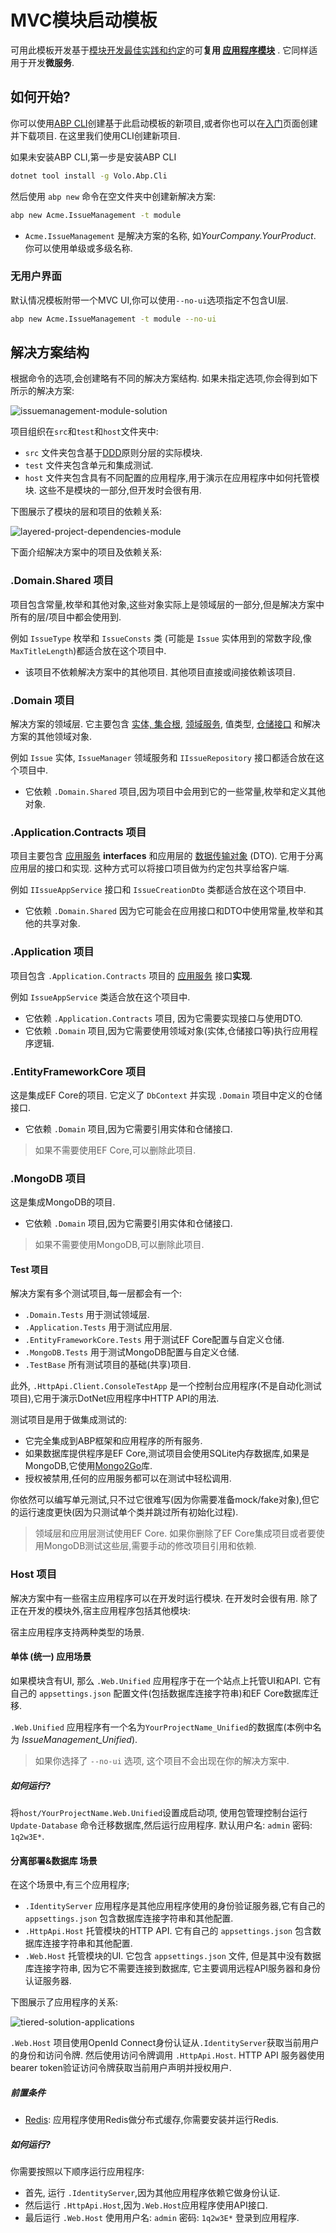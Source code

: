 ﻿# MVC模块启动模板

可用此模板开发基于[模块开发最佳实践和约定](../Best-Practices/Index.md)的可**复用 [应用程序模块](../Modules/Index.md)** . 它同样适用于开发**微服务**.

## 如何开始?

你可以使用[ABP CLI](../CLI.md)创建基于此启动模板的新项目,或者你也可以在[入门](https://abp.io/get-started)页面创建并下载项目. 在这里我们使用CLI创建新项目.

如果未安装ABP CLI,第一步是安装ABP CLI

````bash
dotnet tool install -g Volo.Abp.Cli
````

然后使用 `abp new` 命令在空文件夹中创建新解决方案:

````bash
abp new Acme.IssueManagement -t module
````

* `Acme.IssueManagement` 是解决方案的名称,  如*YourCompany.YourProduct*. 你可以使用单级或多级名称.

### 无用户界面

默认情况模板附带一个MVC UI,你可以使用`--no-ui`选项指定不包含UI层.

````bash
abp new Acme.IssueManagement -t module --no-ui
````

## 解决方案结构

根据命令的选项,会创建略有不同的解决方案结构. 如果未指定选项,你会得到如下所示的解决方案:

![issuemanagement-module-solution](../images/issuemanagement-module-solution.png)

项目组织在`src`和`test`和`host`文件夹中:

* `src` 文件夹包含基于[DDD](../Domain-Driven-Design.md)原则分层的实际模块.
* `test` 文件夹包含单元和集成测试.
* `host` 文件夹包含具有不同配置的应用程序,用于演示在应用程序中如何托管模块. 这些不是模块的一部分,但开发时会很有用.

下图展示了模块的层和项目的依赖关系:

![layered-project-dependencies-module](../images/layered-project-dependencies-module.png)

下面介绍解决方案中的项目及依赖关系:

### .Domain.Shared 项目

项目包含常量,枚举和其他对象,这些对象实际上是领域层的一部分,但是解决方案中所有的层/项目中都会使用到.

例如 `IssueType` 枚举和 `IssueConsts` 类 (可能是 `Issue` 实体用到的常数字段,像`MaxTitleLength`)都适合放在这个项目中.

* 该项目不依赖解决方案中的其他项目. 其他项目直接或间接依赖该项目.

### .Domain 项目

解决方案的领域层. 它主要包含 [实体, 集合根](../Entities.md), [领域服务](../Domain-Services.md), 值类型, [仓储接口](../Repositories.md) 和解决方案的其他领域对象.

例如 `Issue` 实体, `IssueManager` 领域服务和 `IIssueRepository` 接口都适合放在这个项目中.

* 它依赖 `.Domain.Shared` 项目,因为项目中会用到它的一些常量,枚举和定义其他对象.

### .Application.Contracts 项目

项目主要包含 [应用服务](../Application-Services.md) **interfaces** 和应用层的 [数据传输对象](../Data-Transfer-Objects.md) (DTO). 它用于分离应用层的接口和实现. 这种方式可以将接口项目做为约定包共享给客户端.

例如 `IIssueAppService` 接口和 `IssueCreationDto` 类都适合放在这个项目中.

* 它依赖 `.Domain.Shared` 因为它可能会在应用接口和DTO中使用常量,枚举和其他的共享对象.

### .Application 项目

项目包含 `.Application.Contracts` 项目的 [应用服务](../Application-Services.md) 接口**实现**.

例如 `IssueAppService` 类适合放在这个项目中.

* 它依赖 `.Application.Contracts` 项目, 因为它需要实现接口与使用DTO.
* 它依赖 `.Domain` 项目,因为它需要使用领域对象(实体,仓储接口等)执行应用程序逻辑.

### .EntityFrameworkCore 项目

这是集成EF Core的项目. 它定义了 `DbContext` 并实现 `.Domain` 项目中定义的仓储接口.

* 它依赖 `.Domain` 项目,因为它需要引用实体和仓储接口.

> 如果不需要使用EF Core,可以删除此项目.

### .MongoDB 项目

这是集成MongoDB的项目.

* 它依赖 `.Domain` 项目,因为它需要引用实体和仓储接口.

> 如果不需要使用MongoDB,可以删除此项目.

#### Test 项目

解决方案有多个测试项目,每一层都会有一个:

* `.Domain.Tests` 用于测试领域层.
* `.Application.Tests` 用于测试应用层.
* `.EntityFrameworkCore.Tests` 用于测试EF Core配置与自定义仓储.
* `.MongoDB.Tests` 用于测试MongoDB配置与自定义仓储.
* `.TestBase` 所有测试项目的基础(共享)项目.

此外,  `.HttpApi.Client.ConsoleTestApp` 是一个控制台应用程序(不是自动化测试项目),它用于演示DotNet应用程序中HTTP API的用法.

测试项目是用于做集成测试的:

* 它完全集成到ABP框架和应用程序的所有服务.
* 如果数据库提供程序是EF Core,测试项目会使用SQLite内存数据库,如果是MongoDB,它使用[Mongo2Go](https://github.com/Mongo2Go/Mongo2Go)库.
* 授权被禁用,任何的应用服务都可以在测试中轻松调用.

你依然可以编写单元测试,只不过它很难写(因为你需要准备mock/fake对象),但它的运行速度更快(因为只测试单个类并跳过所有初始化过程).

> 领域层和应用层测试使用EF Core. 如果你删除了EF Core集成项目或者要使用MongoDB测试这些层,需要手动的修改项目引用和依赖.

### Host 项目

解决方案中有一些宿主应用程序可以在开发时运行模块. 在开发时会很有用. 除了正在开发的模块外,宿主应用程序包括其他模块:

宿主应用程序支持两种类型的场景.

#### 单体 (统一) 应用场景

如果模块含有UI, 那么 `.Web.Unified` 应用程序于在一个站点上托管UI和API. 它有自己的 `appsettings.json` 配置文件(包括数据库连接字符串)和EF Core数据库迁移.

`.Web.Unified` 应用程序有一个名为`YourProjectName_Unified`的数据库(本例中名为 *IssueManagement_Unified*).

> 如果你选择了 `--no-ui` 选项, 这个项目不会出现在你的解决方案中.

##### 如何运行?

将`host/YourProjectName.Web.Unified`设置成启动项, 使用包管理控制台运行 `Update-Database` 命令迁移数据库,然后运行应用程序. 默认用户名: `admin` 密码: `1q2w3E*`.

#### 分离部署&数据库 场景

在这个场景中,有三个应用程序;

* `.IdentityServer` 应用程序是其他应用程序使用的身份验证服务器,它有自己的 `appsettings.json` 包含数据库连接字符串和其他配置.
* `.HttpApi.Host` 托管模块的HTTP API. 它有自己的 `appsettings.json` 包含数据库连接字符串和其他配置.
* `.Web.Host` 托管模块的UI. 它包含 `appsettings.json` 文件, 但是其中没有数据库连接字符串, 因为它不需要连接到数据库, 它主要调用远程API服务器和身份认证服务器.

下图展示了应用程序的关系:

![tiered-solution-applications](../images/tiered-solution-applications.png)

`.Web.Host` 项目使用OpenId Connect身份认证从`.IdentityServer`获取当前用户的身份和访问令牌. 然后使用访问令牌调用 `.HttpApi.Host`. HTTP API 服务器使用bearer token验证访问令牌获取当前用户声明并授权用户.

##### 前置条件

* [Redis](https://redis.io/): 应用程序使用Redis做分布式缓存,你需要安装并运行Redis.

##### 如何运行?

你需要按照以下顺序运行应用程序:

- 首先, 运行 `.IdentityServer`,因为其他应用程序依赖它做身份认证.
- 然后运行 `.HttpApi.Host`,因为`.Web.Host`应用程序使用API接口.
- 最后运行 `.Web.Host` 使用用户名: `admin` 密码: `1q2w3E*` 登录到应用程序.
